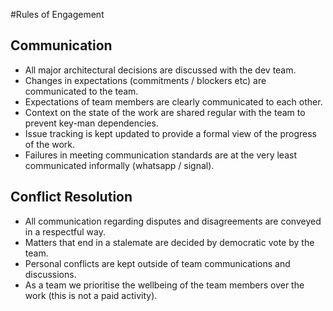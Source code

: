 #Rules of Engagement

## Communication
- All major architectural decisions are discussed with the dev team.
- Changes in expectations (commitments / blockers etc) are communicated to the team. 
- Expectations of team members are clearly communicated to each other.   
- Context on the state of the work are shared regular with the team to prevent key-man dependencies.
- Issue tracking is kept updated to provide a formal view of the progress of the work. 
- Failures in meeting communication standards are at the very least communicated informally (whatsapp / signal).

## Conflict Resolution
- All communication regarding disputes and disagreements are conveyed in a respectful way. 
- Matters that end in a stalemate are decided by democratic vote by the team. 
- Personal conflicts are kept outside of team communications and discussions.
- As a team we prioritise the wellbeing of the team members over the work (this is not a paid activity).
